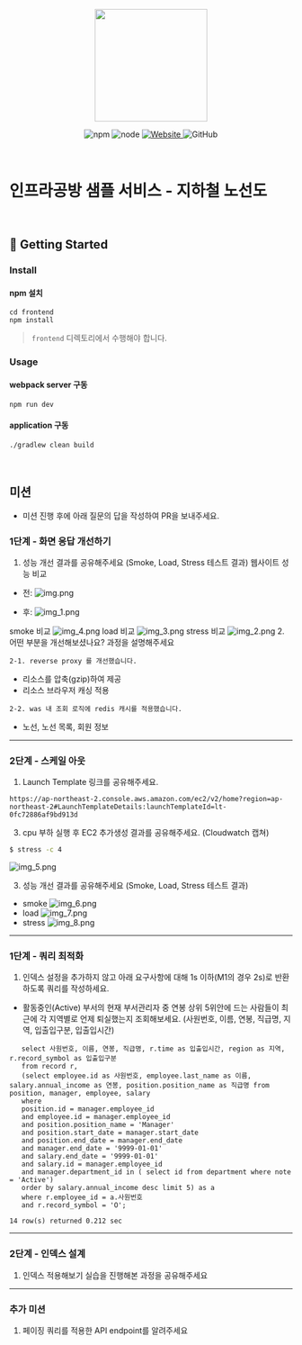 <p align="center">
    <img width="200px;" src="https://raw.githubusercontent.com/woowacourse/atdd-subway-admin-frontend/master/images/main_logo.png"/>
</p>
<p align="center">
  <img alt="npm" src="https://img.shields.io/badge/npm-%3E%3D%205.5.0-blue">
  <img alt="node" src="https://img.shields.io/badge/node-%3E%3D%209.3.0-blue">
  <a href="https://edu.nextstep.camp/c/R89PYi5H" alt="nextstep atdd">
    <img alt="Website" src="https://img.shields.io/website?url=https%3A%2F%2Fedu.nextstep.camp%2Fc%2FR89PYi5H">
  </a>
  <img alt="GitHub" src="https://img.shields.io/github/license/next-step/atdd-subway-service">
</p>

<br>

# 인프라공방 샘플 서비스 - 지하철 노선도

<br>

## 🚀 Getting Started

### Install
#### npm 설치
```
cd frontend
npm install
```
> `frontend` 디렉토리에서 수행해야 합니다.

### Usage
#### webpack server 구동
```
npm run dev
```
#### application 구동
```
./gradlew clean build
```
<br>

## 미션

* 미션 진행 후에 아래 질문의 답을 작성하여 PR을 보내주세요.


### 1단계 - 화면 응답 개선하기
1. 성능 개선 결과를 공유해주세요 (Smoke, Load, Stress 테스트 결과)
웹사이트 성능 비교
- 전:
![img.png](img.png)

- 후:
![img_1.png](img_1.png)

smoke 비교
![img_4.png](img_4.png)
load 비교 
![img_3.png](img_3.png)
stress 비교
![img_2.png](img_2.png)
2. 어떤 부분을 개선해보셨나요? 과정을 설명해주세요

    2-1. reverse proxy 를 개선했습니다.
   - 리소스를 압축(gzip)하여 제공
   - 리소스 브라우저 캐싱 적용

    2-2. was 내 조회 로직에 redis 캐시를 적용했습니다.
   - 노선, 노선 목록, 회원 정보

---

### 2단계 - 스케일 아웃

1. Launch Template 링크를 공유해주세요.
  
`https://ap-northeast-2.console.aws.amazon.com/ec2/v2/home?region=ap-northeast-2#LaunchTemplateDetails:launchTemplateId=lt-0fc72886af9bd913d`

3. cpu 부하 실행 후 EC2 추가생성 결과를 공유해주세요. (Cloudwatch 캡쳐)

```sh
$ stress -c 4
```
![img_5.png](img_5.png)

3. 성능 개선 결과를 공유해주세요 (Smoke, Load, Stress 테스트 결과)
- smoke
![img_6.png](img_6.png)
- load
![img_7.png](img_7.png)
- stress
![img_8.png](img_8.png)
---

### 1단계 - 쿼리 최적화

1. 인덱스 설정을 추가하지 않고 아래 요구사항에 대해 1s 이하(M1의 경우 2s)로 반환하도록 쿼리를 작성하세요.

- 활동중인(Active) 부서의 현재 부서관리자 중 연봉 상위 5위안에 드는 사람들이 최근에 각 지역별로 언제 퇴실했는지 조회해보세요. (사원번호, 이름, 연봉, 직급명, 지역, 입출입구분, 입출입시간)
```
   select 사원번호, 이름, 연봉, 직급명, r.time as 입출입시간, region as 지역, r.record_symbol as 입출입구분
   from record r,
   (select employee.id as 사원번호, employee.last_name as 이름, salary.annual_income as 연봉, position.position_name as 직급명 from position, manager, employee, salary
   where
   position.id = manager.employee_id
   and employee.id = manager.employee_id
   and position.position_name = 'Manager'
   and position.start_date = manager.start_date
   and position.end_date = manager.end_date
   and manager.end_date = '9999-01-01'
   and salary.end_date = '9999-01-01'
   and salary.id = manager.employee_id
   and manager.department_id in ( select id from department where note = 'Active')
   order by salary.annual_income desc limit 5) as a
   where r.employee_id = a.사원번호
   and r.record_symbol = 'O';
```
`14 row(s) returned	0.212 sec`

---

### 2단계 - 인덱스 설계

1. 인덱스 적용해보기 실습을 진행해본 과정을 공유해주세요

---

### 추가 미션

1. 페이징 쿼리를 적용한 API endpoint를 알려주세요
